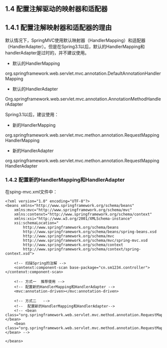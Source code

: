 ## 1.4 配置注解驱动的映射器和适配器

## 1.4.1 配置注解映射器和适配器的理由

默认情况下，SpringMVC使用默认映射器（HandlerMapping）和适配器（HandlerAdapter）。但是在Spring3.1以后，默认的HandlerMapping和handlerAdapter是过时的，并不建议使用。  

* 默认的HandlerMapping  

org.springframework.web.servlet.mvc.annotation.DefaultAnnotationHandlerMapping

* 默认的HandlerAdapter

Org.springframework.web.servlet.mvc.annotation.AnnotationMethodHandlerAdapter

Spring3.1以后，建议使用：  

* 新的HandlerMapping  

org.springframework.web.servlet.mvc.methon.annotation.RequestMappingHandlerMapping

* 新的HandlerAdapter 

org.springframework.web.servlet.mvc.methon.annotation.RequestMappingHandlerAdapter

### 1.4.2 配置新的HandlerMapping和HandlerAdapter

在sping-mvc.xml文件中：  

	<?xml version="1.0" encoding="UTF-8"?>
	<beans xmlns="http://www.springframework.org/schema/beans"
	    xmlns:mvc="http://www.springframework.org/schema/mvc"
	    xmlns:contenxt="http://www.springframework.org/schema/context"
	    xmlns:xsi="http://www.w3.org/2001/XMLSchema-instance"
	    xsi:schemaLocation="
	        http://www.springframework.org/schema/beans
	        http://www.springframework.org/schema/beans/spring-beans.xsd
	        http://www.springframework.org/schema/mvc
	        http://www.springframework.org/schema/mvc/spring-mvc.xsd
	        http://www.springframework.org/schema/context
	        http://www.springframework.org/schema/context/spring-context.xsd">
	
		<!-- 扫描Spring的注解 -->
		<contenxt:component-scan base-package="cn.sm1234.controller"></contenxt:component-scan>
		
		<!-- 方式一  推荐使用 -->
		<!-- 配置新的HandlerMapping和HandlerAdapter -->
		<mvc:annotation-driven></mvc:annotation-driven>
	
	    <!-- 方式二   -->
		<!--  配置新的HandlerMapping和HandlerAdapter-->
		<!-- <bean class="org.springframework.web.servlet.mvc.method.annotation.RequestMappingHandlerMapping"></bean>
		<bean class="org.springframework.web.servlet.mvc.method.annotation.RequestMappingHandlerAdapter"></bean> -->
		
	</beans>

